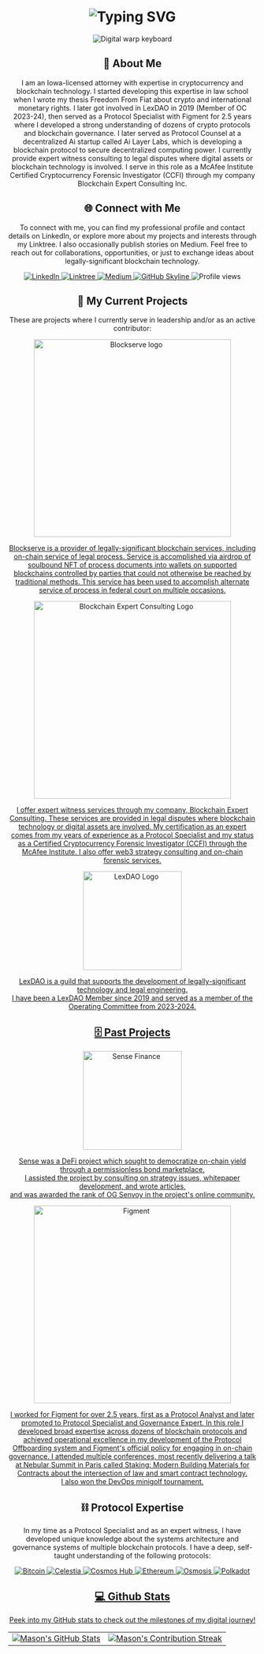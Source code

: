 <div align="center">
    <h1><img src="https://readme-typing-svg.herokuapp.com?font=Jetbrains+mono&size=40&duration=3000&color=33FF33&center=true&vCenter=true&width=435&lines=Hello..+I'm+Mason;Welcome+to..;..my+Github..;" alt="Typing SVG"/></h1>
    <p><img src="https://i.giphy.com/media/v1.Y2lkPTc5MGI3NjExdHVqcGNscHlndWlncnV0bXBkd3MzdmF1M2NubHVhM29vZnEzNjdpOCZlcD12MV9pbnRlcm5hbF9naWZfYnlfaWQmY3Q9Zw/DwlFRgKo87zDW/giphy.gif" alt="Digital warp keyboard" />
    </p>
</div>

<div align="center">
    <h2>🚀 About Me</h2>

<p>I am an Iowa-licensed attorney with expertise in cryptocurrency and blockchain technology. I started developing this expertise in law school when I wrote my thesis Freedom From Fiat about crypto and international monetary rights. I later got involved in LexDAO in 2019 (Member of OC 2023-24), then served as a Protocol Specialist with Figment for 2.5 years where I developed a strong understanding of dozens of crypto protocols and blockchain governance. I later served as Protocol Counsel at a decentralized Ai startup called Ai Layer Labs, which is developing a blockchain protocol to secure decentralized computing power. I currently provide expert witness consulting to legal disputes where digital assets or blockchain technology is involved. I serve in this role as a McAfee Institute Certified Cryptocurrency Forensic Investigator (CCFI) through my company Blockchain Expert Consulting Inc.</p>
    </a>
</div>

<div align="center">
<h2 align="center" class="section-heading">🌐 Connect with Me</h2>
<p> To connect with me, you can find my professional profile and contact details on LinkedIn, or explore more about my projects and interests through my Linktree. I also occasionally publish stories on Medium. Feel free to reach out for collaborations, opportunities, or just to exchange ideas about legally-significant blockchain technology. </p>
<div align="center">
    
  <a href="https://www.linkedin.com/in/jmasonbump11/">
    <img src="https://img.shields.io/badge/J.MasonBump-0077B5?style=for-the-badge&logo=linkedin&logoColor=white" alt="LinkedIn"/>
  </a>
  <a href="https://linktr.ee/jmasonbump">
    <img src="https://img.shields.io/badge/Linktree-39E09B?style=for-the-badge&logo=Linktree&logoColor=white" alt="Linktree"/>
  </a>
<a href="https://medium.com/@jmasonbump">
    <img src="https://img.shields.io/badge/Medium-000000?style=for-the-badge&logo=Medium&logoColor=black" alt="Medium"/>
</a>
<a href="https://github.com/jmasonbump/jmasonbump" target="_blank">
    <img src="https://img.shields.io/badge/View%20on%20GitHub-%230077B5.svg?&style=for-the-badge&logo=github&logoColor=white" alt="GitHub Skyline"/>
</a>
<img src="https://komarev.com/ghpvc/?username=JMasonBump&style=for-the-badge" alt="Profile views" />
</div>

<div align="center">
  <h2>🔭 My Current Projects</h2>
    <p>These are projects where I currently serve in leadership and/or as an active contributor:</p>
  <a href="https://blockserve.tech">
    <img src="https://static.wixstatic.com/media/0c7b83_21386b91b97b435fa4d2a397b7c6f19d~mv2.png/v1/fill/w_666,h_254,al_c,q_85,usm_0.66_1.00_0.01,enc_auto/transparent%20cropped.png" alt="Blockserve logo" width="400"/>
      <div>
<p>Blockserve is a provider of legally-significant blockchain services, including on-chain service of legal process. Service is accomplished via airdrop of soulbound NFT of process documents into wallets on supported blockchains controlled by parties that could not otherwise be reached by traditional methods. This service has been used to accomplish alternate service of process in federal court on multiple occasions.</p>
  </a>
  <a href="https:www.blockchainexpertconsulting.com">
    <img src="https://static.wixstatic.com/media/88c71a_e90b0a1b821445b5bbdb25d6f8f052f2~mv2.png/v1/fill/w_716,h_250,al_c,q_85,usm_0.66_1.00_0.01,enc_auto/BEC%20logo.png" alt="Blockchain Expert Consulting Logo" width="400"/>
      <div>
<p>I offer expert witness services through my company, Blockchain Expert Consulting. These services are provided in legal disputes where blockchain technology or digital assets are involved. My certification as an expert comes from my years of experience as a Protocol Specialist and my status as a Certified Cryptocurrency Forensic Investigator (CCFI) through the McAfee Institute. I also offer web3 strategy consulting and on-chain forensic services.</p>
  </a>
  <a href="https://lexdao.org/">
    <img src="https://i0.wp.com/lexdao.org/wp-content/uploads/2023/03/LexDAO-Logo-Working-File-300-x-300-1.png?w=300&ssl=1" alt="LexDAO Logo" width="200"/>
      <div>
<p>LexDAO is a guild that supports the development of legally-significant technology and legal engineering.<br> I have been a LexDAO Member since 2019 and served as a member of the Operating Committee from 2023-2024.</p>

<div align="center">
  <h2>🗄️ Past Projects</h2>
    <a href="https://docs.sense.finance">
        <img src="https://docs.sense.finance/assets/img/hero.png" alt="Sense Finance" width="200"/>
        <div>
        <p>Sense was a DeFi project which sought to democratize on-chain yield through a permissionless bond marketplace.<br> I assisted the project by consulting on strategy issues, whitepaper development, and wrote articles,<br> and was awarded the rank of OG Senvoy in the project's online community.</p>
    </a>
    <a href="https://figment.io/">
        <img src="https://cryptonary.com/cdn-cgi/image/width=2048/https://cryptonary.s3.eu-west-2.amazonaws.com/wp-content/uploads/2021/08/Figment-1.2.png" alt="Figment" width="400"/>
        <div>
        <p>I worked for Figment for over 2.5 years, first as a Protocol Analyst and later promoted to Protocol Specialist and Governance Expert. In this role I developed broad expertise across dozens of blockchain protocols and achieved operational excellence in my development of the Protocol Offboarding system and Figment's official policy for engaging in on-chain governance. I attended multiple conferences, most recently delivering a talk at Nebular Summit in Paris called Staking: Modern Building Materials for Contracts about the intersection of law and smart contract technology.<br> I also won the DevOps minigolf tournament.</p>
    </a>
        
</div>

<h2 align="center" class="section-heading">⛓️ Protocol Expertise</h2>
<p> In my time as a Protocol Specialist and as an expert witness, I have developed unique knowledge about the systems architecture and governance systems of multiple blockchain protocols. I have a deep, self-taught understanding of the following protocols:</p>
<div align="center">
<a href="https://bitcoin.org/en/">
    <img src="https://img.shields.io/badge/Bitcoin-F7931A?style=for-the-badge&logo=Bitcoin&logoColor=white" alt="Bitcoin"/>
  </a>
  <a href="https://celestia.org/">
    <img src="https://img.shields.io/badge/Celestia-AC75D7?style=for-the-badge" alt="Celestia"/>
  </a>
<a href="https://hub.cosmos.network/main">
    <img src="https://img.shields.io/badge/CosmosHub-1E2A4E?style=for-the-badge" alt="Cosmos Hub"/>
</a>
<a href="https://ethereum.org/en/">
    <img src="https://img.shields.io/badge/Ethereum-3C3C3D?style=for-the-badge&logo=Ethereum&logoColor=white" alt="Ethereum"/>
</a>
<a href="https://osmosis.zone/">
    <img src="https://img.shields.io/badge/Osmosis-8A3391?style=for-the-badge" alt="Osmosis"/>
<a href="https://polkadot.com/">
    <img src="https://img.shields.io/badge/Polkadot-E6007A?style=for-the-badge&logo=Polkadot&logoColor=white" alt="Polkadot"/>
</div>

<div align="center">
<h2 align="center" class="section-heading"> 💻 Github Stats</h2>
<p>Peek into my GitHub stats to check out the milestones of my digital journey!</p>
 <table align="center" width="100%" height="100%" >
    <tr>
       <td><img style="border: none;" src="https://github-profile-summary-cards.vercel.app/api/cards/profile-details?username=jmasonbump&theme=github_dark" alt="Mason's GitHub Stats"/></td>   
       <td><img style="border: none;" src="https://github-readme-streak-stats.herokuapp.com/?user=jmasonbump&theme=merko" alt="Mason's Contribution Streak"/></td>
    </tr>
 </table>

 <table align="center" width="100%" height="100%" >
    <tr>
        <td><img style="border: none;" src="https://github-profile-summary-cards.vercel.app/api/cards/stats?username=jmasonbump&theme=github_dark" alt="Mason's GitHub Stats"/></td>
        <td><img style="border: none;" src="https://github-profile-summary-cards.vercel.app/api/cards/productive-time?username=jmasonbump&theme=github_dark&utcOffset=10" alt="Mason's GitHub Stats"/>
        <td><img style="border: none;" src="https://github-profile-summary-cards.vercel.app/api/cards/repos-per-language?username=jmasonbump&theme=github_dark" alt="Mason's GitHub Stats"/></td>
        <td><img style="border: none;" src="https://github-profile-summary-cards.vercel.app/api/cards/most-commit-language?username=jmasonbump&theme=github_dark" alt="Mason's GitHub Stats"/></td>
    </tr>
 </table>
</div>
